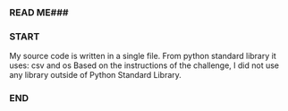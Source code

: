 ### READ ME###
### START ###
My source code is written in a single file.
From python standard library it uses: csv and os
Based on the instructions of the challenge, I did not use any library outside of Python Standard Library.
### END ###
